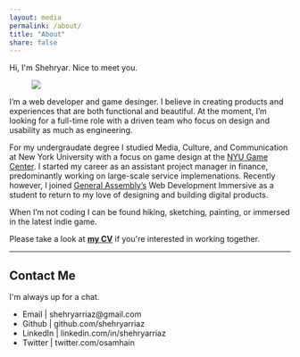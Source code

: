 ```yaml
---
layout: media
permalink: /about/
title: "About"
share: false
---
```


<p>Hi, I'm Shehryar. Nice to meet you.</p>

<figure class="full">
  <img src="{{ site.url }}/images/headshot_main.jpg">
</figure>

<p>I’m a web developer and game desinger. I believe in creating products and experiences that are both functional and beautiful. At the moment, I’m looking for a full-time role with a driven team who focus on design and usability as much as engineering.</p>

<p>For my undergraudate degree I studied Media, Culture, and Communication at New York University with a focus on game design at the <a href="http://gamecenter.nyu.edu/">NYU Game Center</a>. I started my career as an assistant project manager in finance, predominantly working on large-scale service implemenations. Recently however, I joined <a href="https://generalassemb.ly/">General Assembly’s</a> Web Development Immersive as a student to return to my love of designing and building digital products.</p>

<p>When I’m not coding I can be found hiking, sketching, painting, or immersed in the latest indie game.</p>

<p> Please take a look at <a href="{{ site.url }}/assets/ShehryarRiaz_CV.pdf"><strong>my CV</strong></a> if you're interested in working together.</p>

<hr />

<h2>Contact Me</h2>

<p>I'm always up for a chat.</p>

<ul>
  <li>Email | shehryarriaz@gmail.com</li>
  <li>Github | github.com/shehryarriaz</li>
  <li>LinkedIn | linkedin.com/in/shehryarriaz</li>
  <li>Twitter | twitter.com/osamhain</li>
</ul>